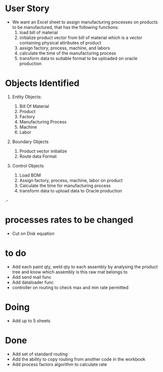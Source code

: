 # User Story

- We want an Excel sheet to assign manufacturing processes on products to be manufactured, that has the following functions:
  1. load bill of material
  2. initialize product vector from bill of material which is a vector containing physical attributes of product
  3. assign factory, process, machine, and labors
  4. calculate the time of the manufacturing process
  5. transform data to suitable format to be uploaded on oracle production

# Objects Identified

1. Entity Objects:

   1. Bill Of Material
   2. Product
   3. Factory
   4. Manufacturing Process
   5. Machine
   6. Labor

2. Boundary Objects

   1. Product vector initialize
   2. Route data Format

3. Control Objects
   1. Load BOM
   2. Assign factory, process, machine, labor on product
   3. Calculate the time for manufacturing process
   4. transform data to upload data to Oracle production

.-

# processes rates to be changed

- Cut on Disk equation

# to do

- Add each paint qty, weld qty to each assembly by analysing the product tree and know which assembly is this raw mat belongs to
- Add send mail func
- Add dataloader func
- controller on routing to check max and min rate permitted

# Doing
- Add up to 5 sheets


# Done
- Add set of standard routing
- Add the ability to copy routing from another code in the workbook
- Add process factors algorithm to calculate rate
